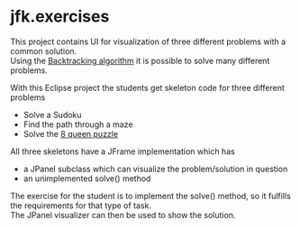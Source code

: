 # jfk.exercises
This project contains UI for visualization of three different problems with a common solution.  
Using the [Backtracking algorithm](https://www.geeksforgeeks.org/backtracking-algorithms/) it is possible to solve many different problems.  

With this Eclipse project the students get skeleton code for three different problems
-  Solve a Sudoku
- Find the path through a maze
- Solve the [8 queen puzzle](https://en.wikipedia.org/wiki/Eight_queens_puzzle)

All three skeletons have a JFrame implementation which has
- a JPanel subclass which can visualize the problem/solution in question
- an unimplemented solve() method

The exercise for the student is to implement the solve() method, so it fulfills the requirements for that type of task.  
The JPanel visualizer can then be used to show the solution.
